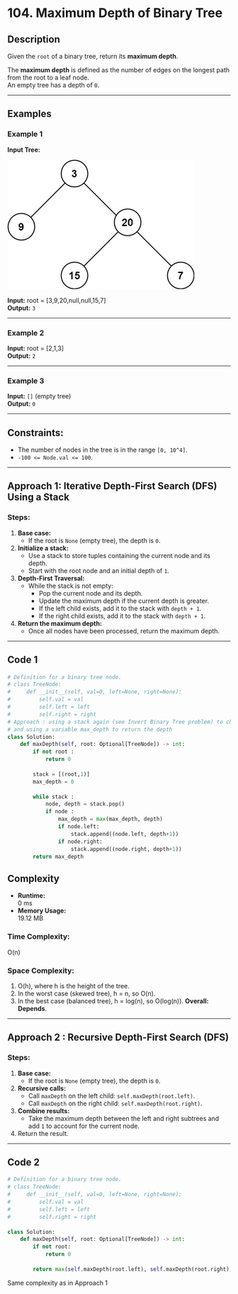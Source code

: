 # 104. Maximum Depth of Binary Tree

## Description
Given the `root` of a binary tree, return its **maximum depth**.

The **maximum depth** is defined as the number of edges on the longest path from the root to a leaf node.  
An empty tree has a depth of `0`.

---

## Examples

### **Example 1**

**Input Tree:**

![1](1.jpg)

**Input:** root = [3,9,20,null,null,15,7]  
**Output:** `3`  

---

### **Example 2**

**Input:** root = [2,1,3]  
**Output:** `2`

---

### **Example 3**

**Input:** `[]` (empty tree)  
**Output:** `0`

---

## Constraints:
- The number of nodes in the tree is in the range `[0, 10^4]`.
- `-100 <= Node.val <= 100`.

---

## **Approach 1: Iterative Depth-First Search (DFS) Using a Stack**

### Steps:
1. **Base case:**
   - If the root is `None` (empty tree), the depth is `0`.
2. **Initialize a stack:**
   - Use a stack to store tuples containing the current node and its depth.
   - Start with the root node and an initial depth of `1`.
3. **Depth-First Traversal:**
   - While the stack is not empty:
     - Pop the current node and its depth.
     - Update the maximum depth if the current depth is greater.
     - If the left child exists, add it to the stack with `depth + 1`.
     - If the right child exists, add it to the stack with `depth + 1`.
4. **Return the maximum depth:**
   - Once all nodes have been processed, return the maximum depth.

---

## **Code 1**

```python
# Definition for a binary tree node.
# class TreeNode:
#     def __init__(self, val=0, left=None, right=None):
#         self.val = val
#         self.left = left
#         self.right = right
# Approach : using a stack again (see Invert Binary Tree problem) to check all the nodes
# and using a variable max_depth to return the depth
class Solution:
    def maxDepth(self, root: Optional[TreeNode]) -> int:
        if not root :
            return 0

        stack = [(root,1)]
        max_depth = 0

        while stack :
            node, depth = stack.pop()
            if node :
                max_depth = max(max_depth, depth)
                if node.left:
                    stack.append((node.left, depth+1))
                if node.right:
                    stack.append((node.right, depth+1))
        return max_depth

```

## Complexity
- **Runtime:**  
  0 ms
- **Memory Usage:**  
  19.12 MB

### Time Complexity:
O(n)

### Space Complexity:
1. O(h), where h is the height of the tree.
2. In the worst case (skewed tree), h = n, so O(n).
3. In the best case (balanced tree), h = log(n), so O(log(n)).
**Overall:** **Depends**.


---


## Approach 2 : Recursive Depth-First Search (DFS)

### Steps:
1. **Base case:**  
   - If the root is `None` (empty tree), the depth is `0`.
2. **Recursive calls:**  
   - Call `maxDepth` on the left child: `self.maxDepth(root.left)`.
   - Call `maxDepth` on the right child: `self.maxDepth(root.right)`.
3. **Combine results:**  
   - Take the maximum depth between the left and right subtrees and add `1` to account for the current node.
4. Return the result.

---

## Code 2 

```python
# Definition for a binary tree node.
# class TreeNode:
#     def __init__(self, val=0, left=None, right=None):
#         self.val = val
#         self.left = left
#         self.right = right

class Solution:
    def maxDepth(self, root: Optional[TreeNode]) -> int:
        if not root:  
            return 0
        
        return max(self.maxDepth(root.left), self.maxDepth(root.right)) + 1
```

Same complexity as in Approach 1